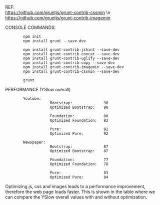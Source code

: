 REF:		
			https://github.com/gruntjs/grunt-contrib-cssmin \n
			https://github.com/gruntjs/grunt-contrib-imagemin

CONSOLE	COMMANDS:		

			npm init
			npm install grunt --save-dev

			npm install grunt-contrib-jshint --save-dev
			npm install grunt-contrib-concat --save-dev
			npm install grunt-contrib-uglify --save-dev
			npm install grunt-contrib-copy --save-dev
			npm install grunt-contrib-imagemin --save-dev
			npm install grunt-contrib-cssmin --save-dev

			grunt

PERFORMANCE (YSlow overall) 

			Youtube:
						Bootstrap:				90
						Optimized Bootstrap:	90

						Foundation:				80
						Optimized Foundation:	82

						Pure:					92
						Optimized Pure:			92

			Newspaper:
						Bootstrap:				87
						Optimized Bootstrap:	87

						Foundation:				77
						Optimized Foundation:	78

						Pure:					83
						Optimized Pure:			84

Optimizing js, css and images leads to a performance improvement, therefore the web page loads faster. This is shown in the table where we can compare the YSlow overall values with and without optimization.